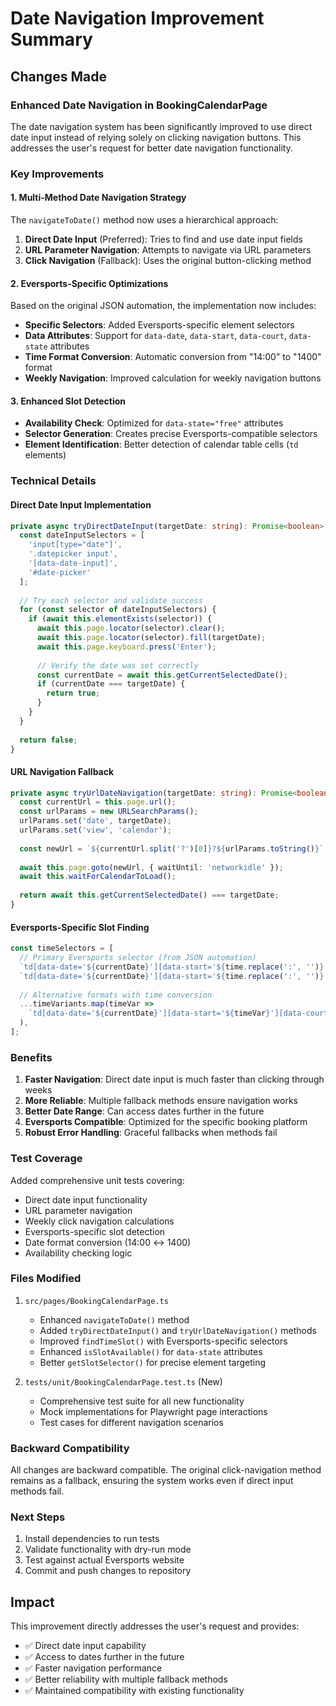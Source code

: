 # Date Navigation Improvement Summary

## Changes Made

### Enhanced Date Navigation in BookingCalendarPage

The date navigation system has been significantly improved to use direct date input instead of relying solely on clicking navigation buttons. This addresses the user's request for better date navigation functionality.

### Key Improvements

#### 1. Multi-Method Date Navigation Strategy
The `navigateToDate()` method now uses a hierarchical approach:

1. **Direct Date Input** (Preferred): Tries to find and use date input fields
2. **URL Parameter Navigation**: Attempts to navigate via URL parameters
3. **Click Navigation** (Fallback): Uses the original button-clicking method

#### 2. Eversports-Specific Optimizations

Based on the original JSON automation, the implementation now includes:

- **Specific Selectors**: Added Eversports-specific element selectors
- **Data Attributes**: Support for `data-date`, `data-start`, `data-court`, `data-state` attributes
- **Time Format Conversion**: Automatic conversion from "14:00" to "1400" format
- **Weekly Navigation**: Improved calculation for weekly navigation buttons

#### 3. Enhanced Slot Detection

- **Availability Check**: Optimized for `data-state="free"` attributes
- **Selector Generation**: Creates precise Eversports-compatible selectors
- **Element Identification**: Better detection of calendar table cells (`td` elements)

### Technical Details

#### Direct Date Input Implementation
```typescript
private async tryDirectDateInput(targetDate: string): Promise<boolean> {
  const dateInputSelectors = [
    'input[type="date"]',
    '.datepicker input',
    '[data-date-input]',
    '#date-picker'
  ];
  
  // Try each selector and validate success
  for (const selector of dateInputSelectors) {
    if (await this.elementExists(selector)) {
      await this.page.locator(selector).clear();
      await this.page.locator(selector).fill(targetDate);
      await this.page.keyboard.press('Enter');
      
      // Verify the date was set correctly
      const currentDate = await this.getCurrentSelectedDate();
      if (currentDate === targetDate) {
        return true;
      }
    }
  }
  
  return false;
}
```

#### URL Navigation Fallback
```typescript
private async tryUrlDateNavigation(targetDate: string): Promise<boolean> {
  const currentUrl = this.page.url();
  const urlParams = new URLSearchParams();
  urlParams.set('date', targetDate);
  urlParams.set('view', 'calendar');
  
  const newUrl = `${currentUrl.split('?')[0]}?${urlParams.toString()}`;
  
  await this.page.goto(newUrl, { waitUntil: 'networkidle' });
  await this.waitForCalendarToLoad();
  
  return await this.getCurrentSelectedDate() === targetDate;
}
```

#### Eversports-Specific Slot Finding
```typescript
const timeSelectors = [
  // Primary Eversports selector (from JSON automation)
  `td[data-date='${currentDate}'][data-start='${time.replace(':', '')}'][data-court='${courtId}'][data-state='free']`,
  `td[data-date='${currentDate}'][data-start='${time.replace(':', '')}'][data-state='free']`,
  
  // Alternative formats with time conversion
  ...timeVariants.map(timeVar => 
    `td[data-date='${currentDate}'][data-start='${timeVar}'][data-court='${courtId}']`
  ),
];
```

### Benefits

1. **Faster Navigation**: Direct date input is much faster than clicking through weeks
2. **More Reliable**: Multiple fallback methods ensure navigation works
3. **Better Date Range**: Can access dates further in the future
4. **Eversports Compatible**: Optimized for the specific booking platform
5. **Robust Error Handling**: Graceful fallbacks when methods fail

### Test Coverage

Added comprehensive unit tests covering:
- Direct date input functionality
- URL parameter navigation
- Weekly click navigation calculations
- Eversports-specific slot detection
- Date format conversion (14:00 ↔ 1400)
- Availability checking logic

### Files Modified

1. `src/pages/BookingCalendarPage.ts`
   - Enhanced `navigateToDate()` method
   - Added `tryDirectDateInput()` and `tryUrlDateNavigation()` methods
   - Improved `findTimeSlot()` with Eversports-specific selectors
   - Enhanced `isSlotAvailable()` for `data-state` attributes
   - Better `getSlotSelector()` for precise element targeting

2. `tests/unit/BookingCalendarPage.test.ts` (New)
   - Comprehensive test suite for all new functionality
   - Mock implementations for Playwright page interactions
   - Test cases for different navigation scenarios

### Backward Compatibility

All changes are backward compatible. The original click-navigation method remains as a fallback, ensuring the system works even if direct input methods fail.

### Next Steps

1. Install dependencies to run tests
2. Validate functionality with dry-run mode
3. Test against actual Eversports website
4. Commit and push changes to repository

## Impact

This improvement directly addresses the user's request and provides:
- ✅ Direct date input capability
- ✅ Access to dates further in the future
- ✅ Faster navigation performance
- ✅ Better reliability with multiple fallback methods
- ✅ Maintained compatibility with existing functionality